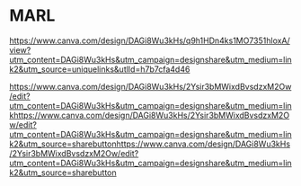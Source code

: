 # MARL
https://www.canva.com/design/DAGi8Wu3kHs/q9h1HDn4ks1MO7351hloxA/view?utm_content=DAGi8Wu3kHs&utm_campaign=designshare&utm_medium=link2&utm_source=uniquelinks&utlId=h7b7cfa4d46





https://www.canva.com/design/DAGi8Wu3kHs/2Ysir3bMWixdBvsdzxM2Ow/edit?utm_content=DAGi8Wu3kHs&utm_campaign=designshare&utm_medium=linkhttps://www.canva.com/design/DAGi8Wu3kHs/2Ysir3bMWixdBvsdzxM2Ow/edit?utm_content=DAGi8Wu3kHs&utm_campaign=designshare&utm_medium=link2&utm_source=sharebuttonhttps://www.canva.com/design/DAGi8Wu3kHs/2Ysir3bMWixdBvsdzxM2Ow/edit?utm_content=DAGi8Wu3kHs&utm_campaign=designshare&utm_medium=link2&utm_source=sharebutton
